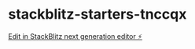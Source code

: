 # stackblitz-starters-tnccqx

[Edit in StackBlitz next generation editor ⚡️](https://stackblitz.com/~/github.com/Reef3rm4n/stackblitz-starters-tnccqx)